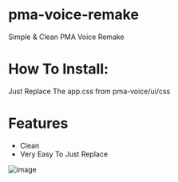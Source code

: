 # pma-voice-remake
Simple &amp; Clean PMA Voice Remake

# How To Install:
Just Replace The app.css from pma-voice/ui/css

# Features
* Clean 
* Very Easy To Just Replace 

![image](https://github.com/EppuScripts/pma-voice-remake/assets/144498221/0ab01543-5262-4339-ad58-0313557afa07)
